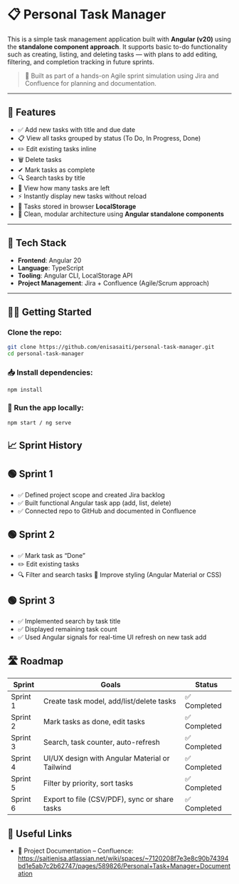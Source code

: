 # 📋 Personal Task Manager

This is a simple task management application built with **Angular (v20)** using the **standalone component approach**. It supports basic to-do functionality such as creating, listing, and deleting tasks — with plans to add editing, filtering, and completion tracking in future sprints.

> 🚀 Built as part of a hands-on Agile sprint simulation using Jira and Confluence for planning and documentation.

---

## 🔧 Features

- ✅ Add new tasks with title and due date
- 📋 View all tasks grouped by status (To Do, In Progress, Done)
- ✏️ Edit existing tasks inline
- 🗑 Delete tasks
- ✔ Mark tasks as complete
- 🔍 Search tasks by title
- 🧮 View how many tasks are left
- ⚡ Instantly display new tasks without reload
- 💾 Tasks stored in browser **LocalStorage**
- 📁 Clean, modular architecture using **Angular standalone components**

---

## 📂 Tech Stack

- **Frontend**: Angular 20
- **Language**: TypeScript
- **Tooling**: Angular CLI, LocalStorage API
- **Project Management**: Jira + Confluence (Agile/Scrum approach)

---

## 🧑‍💻 Getting Started

### Clone the repo:
```bash
git clone https://github.com/enisasaiti/personal-task-manager.git
cd personal-task-manager
```
### 📥 Install dependencies:
```
npm install
```
### 🚀 Run the app locally:
```
npm start / ng serve
```

## 📈 Sprint History

## 🟢 Sprint 1
- ✅ Defined project scope and created Jira backlog
- ✅ Built functional Angular task app (add, list, delete)
- ✅ Connected repo to GitHub and documented in Confluence

## 🟢 Sprint 2
- ✅ Mark task as “Done”
- ✏️ Edit existing tasks
- 🔍 Filter and search tasks
🎨 Improve styling (Angular Material or CSS)

## 🟢 Sprint 3
- ✅ Implemented search by task title
- ✅ Displayed remaining task count
- ✅ Used Angular signals for real-time UI refresh on new task add

## 🛣️ Roadmap

| Sprint     | Goals                                         | Status         |
|------------|-----------------------------------------------|----------------|
| Sprint 1   | Create task model, add/list/delete tasks      | ✅ Completed    |
| Sprint 2   | Mark tasks as done, edit tasks                | ✅ Completed    |
| Sprint 3   | Search, task counter, auto-refresh            | ✅ Completed    |
| Sprint 4   | UI/UX design with Angular Material or Tailwind| ✅ Completed    |
| Sprint 5   | Filter by priority, sort tasks                | ✅ Completed    |
| Sprint 6   | Export to file (CSV/PDF), sync or share tasks | ✅ Completed    |


## 📎 Useful Links
- 📘 Project Documentation – Confluence: https://saitienisa.atlassian.net/wiki/spaces/~7120208f7e3e8c90b74394bd1e5ab7c2b62747/pages/589826/Personal+Task+Manager+Documentation
